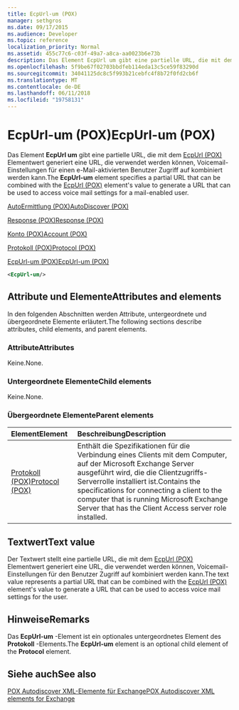 ```yaml
---
title: EcpUrl-um (POX)
manager: sethgros
ms.date: 09/17/2015
ms.audience: Developer
ms.topic: reference
localization_priority: Normal
ms.assetid: 455c77c6-c03f-49a7-a8ca-aa0023b6e73b
description: Das Element EcpUrl um gibt eine partielle URL, die mit dem EcpUrl (POX) Elementwert generiert eine URL, die verwendet werden können, Voicemail-Einstellungen für einen e-Mail-aktivierten Benutzer Zugriff auf kombiniert werden kann.
ms.openlocfilehash: 5f9be67f02703bbdfeb114eda13c5ce59f83290d
ms.sourcegitcommit: 34041125dc8c5f993b21cebfc4f8b72f0fd2cb6f
ms.translationtype: MT
ms.contentlocale: de-DE
ms.lasthandoff: 06/11/2018
ms.locfileid: "19758131"
---
```

# <a name="ecpurl-um-pox"></a><span data-ttu-id="d80f9-103">EcpUrl-um (POX)</span><span class="sxs-lookup"><span data-stu-id="d80f9-103">EcpUrl-um (POX)</span></span>

<span data-ttu-id="d80f9-104">Das Element **EcpUrl um** gibt eine partielle URL, die mit dem [EcpUrl (POX)](ecpurl-pox.md) Elementwert generiert eine URL, die verwendet werden können, Voicemail-Einstellungen für einen e-Mail-aktivierten Benutzer Zugriff auf kombiniert werden kann.</span><span class="sxs-lookup"><span data-stu-id="d80f9-104">The **EcpUrl-um** element specifies a partial URL that can be combined with the [EcpUrl (POX)](ecpurl-pox.md) element's value to generate a URL that can be used to access voice mail settings for a mail-enabled user.</span></span> 
  
[<span data-ttu-id="d80f9-105">AutoErmittlung (POX)</span><span class="sxs-lookup"><span data-stu-id="d80f9-105">AutoDiscover (POX)</span></span>](autodiscover-pox.md)
  
[<span data-ttu-id="d80f9-106">Response (POX)</span><span class="sxs-lookup"><span data-stu-id="d80f9-106">Response (POX)</span></span>](response-pox.md)
  
[<span data-ttu-id="d80f9-107">Konto (POX)</span><span class="sxs-lookup"><span data-stu-id="d80f9-107">Account (POX)</span></span>](account-pox.md)
  
[<span data-ttu-id="d80f9-108">Protokoll (POX)</span><span class="sxs-lookup"><span data-stu-id="d80f9-108">Protocol (POX)</span></span>](protocol-pox.md)
  
[<span data-ttu-id="d80f9-109">EcpUrl-um (POX)</span><span class="sxs-lookup"><span data-stu-id="d80f9-109">EcpUrl-um (POX)</span></span>](ecpurl-um-pox.md)
  
```XML
<EcpUrl-um/>
```

## <a name="attributes-and-elements"></a><span data-ttu-id="d80f9-110">Attribute und Elemente</span><span class="sxs-lookup"><span data-stu-id="d80f9-110">Attributes and elements</span></span>

<span data-ttu-id="d80f9-111">In den folgenden Abschnitten werden Attribute, untergeordnete und übergeordnete Elemente erläutert.</span><span class="sxs-lookup"><span data-stu-id="d80f9-111">The following sections describe attributes, child elements, and parent elements.</span></span>
  
### <a name="attributes"></a><span data-ttu-id="d80f9-112">Attribute</span><span class="sxs-lookup"><span data-stu-id="d80f9-112">Attributes</span></span>

<span data-ttu-id="d80f9-113">Keine.</span><span class="sxs-lookup"><span data-stu-id="d80f9-113">None.</span></span>
  
### <a name="child-elements"></a><span data-ttu-id="d80f9-114">Untergeordnete Elemente</span><span class="sxs-lookup"><span data-stu-id="d80f9-114">Child elements</span></span>

<span data-ttu-id="d80f9-115">Keine.</span><span class="sxs-lookup"><span data-stu-id="d80f9-115">None.</span></span>
  
### <a name="parent-elements"></a><span data-ttu-id="d80f9-116">Übergeordnete Elemente</span><span class="sxs-lookup"><span data-stu-id="d80f9-116">Parent elements</span></span>

|<span data-ttu-id="d80f9-117">**Element**</span><span class="sxs-lookup"><span data-stu-id="d80f9-117">**Element**</span></span>|<span data-ttu-id="d80f9-118">**Beschreibung**</span><span class="sxs-lookup"><span data-stu-id="d80f9-118">**Description**</span></span>|
|:-----|:-----|
|[<span data-ttu-id="d80f9-119">Protokoll (POX)</span><span class="sxs-lookup"><span data-stu-id="d80f9-119">Protocol (POX)</span></span>](protocol-pox.md) <br/> |<span data-ttu-id="d80f9-120">Enthält die Spezifikationen für die Verbindung eines Clients mit dem Computer, auf der Microsoft Exchange Server ausgeführt wird, die die Clientzugriffs-Serverrolle installiert ist.</span><span class="sxs-lookup"><span data-stu-id="d80f9-120">Contains the specifications for connecting a client to the computer that is running Microsoft Exchange Server that has the Client Access server role installed.</span></span>  <br/> |
   
## <a name="text-value"></a><span data-ttu-id="d80f9-121">Textwert</span><span class="sxs-lookup"><span data-stu-id="d80f9-121">Text value</span></span>

<span data-ttu-id="d80f9-122">Der Textwert stellt eine partielle URL, die mit dem [EcpUrl (POX)](ecpurl-pox.md) Elementwert generiert eine URL, die verwendet werden können, Voicemail-Einstellungen für den Benutzer Zugriff auf kombiniert werden kann.</span><span class="sxs-lookup"><span data-stu-id="d80f9-122">The text value represents a partial URL that can be combined with the [EcpUrl (POX)](ecpurl-pox.md) element's value to generate a URL that can be used to access voice mail settings for the user.</span></span> 
  
## <a name="remarks"></a><span data-ttu-id="d80f9-123">Hinweise</span><span class="sxs-lookup"><span data-stu-id="d80f9-123">Remarks</span></span>

<span data-ttu-id="d80f9-124">Das **EcpUrl-um** -Element ist ein optionales untergeordnetes Element des **Protokoll** -Elements.</span><span class="sxs-lookup"><span data-stu-id="d80f9-124">The **EcpUrl-um** element is an optional child element of the **Protocol** element.</span></span> 
  
## <a name="see-also"></a><span data-ttu-id="d80f9-125">Siehe auch</span><span class="sxs-lookup"><span data-stu-id="d80f9-125">See also</span></span>



[<span data-ttu-id="d80f9-126">POX Autodiscover XML-Elemente für Exchange</span><span class="sxs-lookup"><span data-stu-id="d80f9-126">POX Autodiscover XML elements for Exchange</span></span>](pox-autodiscover-xml-elements-for-exchange.md)

